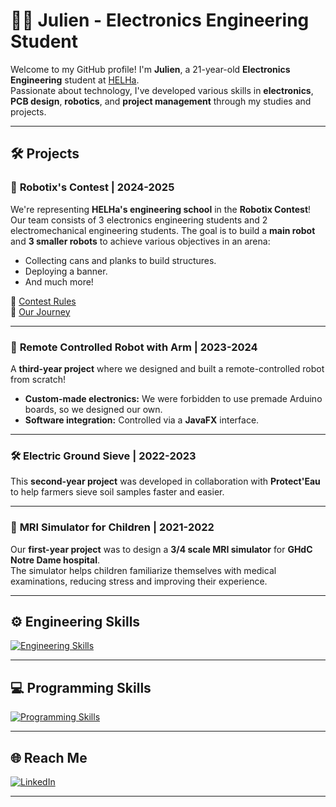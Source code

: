 # 👨‍💻 Julien - Electronics Engineering Student

Welcome to my GitHub profile! I'm **Julien**, a 21-year-old **Electronics Engineering** student at [HELHa](https://www.helha.be/).  
Passionate about technology, I've developed various skills in **electronics**, **PCB design**, **robotics**, and **project management** through my studies and projects.

---

## 🛠️ Projects

### 🤖 **Robotix's Contest | 2024-2025**
We're representing **HELHa's engineering school** in the **Robotix Contest**!  
Our team consists of 3 electronics engineering students and 2 electromechanical engineering students. The goal is to build a **main robot** and **3 smaller robots** to achieve various objectives in an arena:
- Collecting cans and planks to build structures.
- Deploying a banner.
- And much more!

🔗 [Contest Rules](https://www.eurobot.org/eurobot-contest/eurobot-2025/)  
🔗 [Our Journey](https://be.linkedin.com/in/julien-navez)

---

### 🤖 **Remote Controlled Robot with Arm | 2023-2024**
A **third-year project** where we designed and built a remote-controlled robot from scratch!  
- **Custom-made electronics:** We were forbidden to use premade Arduino boards, so we designed our own.
- **Software integration:** Controlled via a **JavaFX** interface.

---

### 🛠️ **Electric Ground Sieve | 2022-2023**
This **second-year project** was developed in collaboration with **Protect'Eau** to help farmers sieve soil samples faster and easier.

---

### 🏥 **MRI Simulator for Children | 2021-2022**
Our **first-year project** was to design a **3/4 scale MRI simulator** for **GHdC Notre Dame hospital**.  
The simulator helps children familiarize themselves with medical examinations, reducing stress and improving their experience.

---

## ⚙️ Engineering Skills
[![Engineering Skills](https://skillicons.dev/icons?i=arduino,autocad,latex,matlab,octave)](https://skillicons.dev)

---

## 💻 Programming Skills
[![Programming Skills](https://skillicons.dev/icons?i=c,github,idea,java,opencv,py,vscode,js)](https://skillicons.dev)

---

## 🌐 Reach Me
[![LinkedIn](https://skillicons.dev/icons?i=linkedin)](https://be.linkedin.com/in/julien-navez)

---